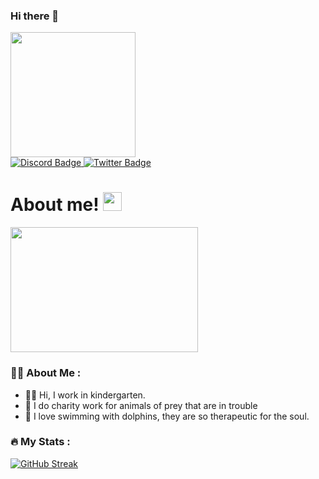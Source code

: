 ### Hi there 👋


<img src="https://media.giphy.com/media/NHr0Znj4XF84784FBa/giphy.gif" width="200"/>
</div>

<div id="badges">
</a>
<a href="RodyBoy#5405">
<img src="https://img.shields.io/badge/Discord-black?style=for-the-badge&logo=discord&logoColor=white" alt="Discord Badge"/>
</a>
<a href="Jessica27136496">
<img src="https://img.shields.io/badge/Twitter-blue?style=for-the-badge&logo=twitter&logoColor=white" alt="Twitter Badge"/>
</a>
</div>

<h1>
  About me!
<img src="https://media.giphy.com/media/hvRJCLFzcasrR4ia7z/giphy.gif" width="30px"/>
</h1>


<img src="https://media.giphy.com/media/GtKCsAJSuxnUG5kOR8/giphy.gif" width="300" height="200"/>
</div>

### :person_red_hair: About Me :
- :weight_lifting_man: Hi, I work in kindergarten.
- :wolf:  I do charity work for animals of prey that are in trouble
- :dolphin: I love swimming with dolphins, they are so therapeutic for the soul.

### :fire: My Stats :
[![GitHub Streak](http://github-readme-streak-stats.herokuapp.com?user=dustintaylor159&theme=dark&background=000000)](https://git.io/streak-stats) 

